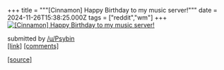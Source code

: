 +++
title = """[Cinnamon] Happy Birthday to my music server!"""
date = 2024-11-26T15:38:25.000Z
tags = ["reddit","wm"]
+++
[![[Cinnamon] Happy Birthday to my music server!](https://b.thumbs.redditmedia.com/-4oHCEXUZMWr9E5_2O0syF9ygD61HLvcpFot_ZJegsw.jpg "[Cinnamon] Happy Birthday to my music server!")](https://www.reddit.com/r/unixporn/comments/1h0epui/cinnamon_happy_birthday_to_my_music_server/)

submitted by [/u/Psybin](https://www.reddit.com/user/Psybin)  
[\[link\]](https://www.reddit.com/gallery/1h0epui) [\[comments\]](https://www.reddit.com/r/unixporn/comments/1h0epui/cinnamon_happy_birthday_to_my_music_server/)

[[source]](https://www.reddit.com/r/unixporn/comments/1h0epui/cinnamon_happy_birthday_to_my_music_server/)
